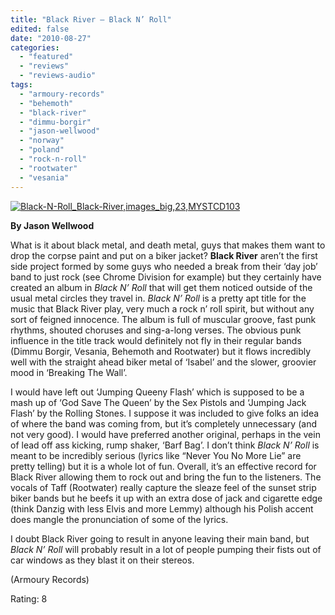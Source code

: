 ```yaml
---
title: "Black River – Black N’ Roll"
edited: false
date: "2010-08-27"
categories:
  - "featured"
  - "reviews"
  - "reviews-audio"
tags:
  - "armoury-records"
  - "behemoth"
  - "black-river"
  - "dimmu-borgir"
  - "jason-wellwood"
  - "norway"
  - "poland"
  - "rock-n-roll"
  - "rootwater"
  - "vesania"
---
```


[![](http://www.hellbound.ca/wp-content/uploads/2010/08/Black-N-Roll_Black-Riverimages_big23MYSTCD103.jpg "Black-N-Roll_Black-River,images_big,23,MYSTCD103")](http://www.hellbound.ca/wp-content/uploads/2010/08/Black-N-Roll_Black-Riverimages_big23MYSTCD103.jpg)

**By Jason Wellwood**

What is it about black metal, and death metal, guys that makes them want to drop the corpse paint and put on a biker jacket? **Black River** aren’t the first side project formed by some guys who needed a break from their ‘day job’ band to just rock (see Chrome Division for example) but they certainly have created an album in _Black N’ Roll_ that will get them noticed outside of the usual metal circles they travel in. _Black N’ Roll_ is a pretty apt title for the music that Black River play, very much a rock n’ roll spirit, but without any sort of feigned innocence. The album is full of muscular groove, fast punk rhythms, shouted choruses and sing-a-long verses. The obvious punk influence in the title track would definitely not fly in their regular bands (Dimmu Borgir, Vesania, Behemoth and Rootwater) but it flows incredibly well with the straight ahead biker metal of ‘Isabel’ and the slower, groovier mood in ‘Breaking The Wall’.

I would have left out ‘Jumping Queeny Flash’ which is supposed to be a mash up of ‘God Save The Queen’ by the Sex Pistols and ‘Jumping Jack Flash’ by the Rolling Stones. I suppose it was included to give folks an idea of where the band was coming from, but it’s completely unnecessary (and not very good). I would have preferred another original, perhaps in the vein of lead off ass kicking, rump shaker, ‘Barf Bag’. I don’t think _Black N’ Roll_ is meant to be incredibly serious (lyrics like “Never You No More Lie” are pretty telling) but it is a whole lot of fun. Overall, it’s an effective record for Black River allowing them to rock out and bring the fun to the listeners. The vocals of Taff (Rootwater) really capture the sleaze feel of the sunset strip biker bands but he beefs it up with an extra dose of jack and cigarette edge (think Danzig with less Elvis and more Lemmy) although his Polish accent does mangle the pronunciation of some of the lyrics.

I doubt Black River going to result in anyone leaving their main band, but _Black N’ Roll_ will probably result in a lot of people pumping their fists out of car windows as they blast it on their stereos.

(Armoury Records)

Rating: 8
